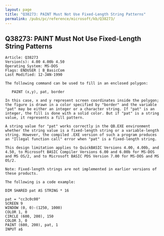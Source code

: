 ```yaml
---
layout: page
title: "Q38273: PAINT Must Not Use Fixed-Length String Patterns"
permalink: /pubs/pc/reference/microsoft/kb/Q38273/
---
```


## Q38273: PAINT Must Not Use Fixed-Length String Patterns

	Article: Q38273
	Version(s): 4.00 4.00b 4.50
	Operating System: MS-DOS
	Flags: ENDUSER | B_BasicCom
	Last Modified: 12-JAN-1990
	
	The following command can be used to fill in an enclosed polygon:
	
	   PAINT (x,y), pat, border
	
	In this case, x and y represent screen coordinates inside the polygon;
	the figure is drawn in a color specified by "border" and the variable
	"pat" may be either an integer or a character string. If "pat" is an
	integer, the fill is done with a solid color. But if "pat" is a string
	value, it represents a fill pattern.
	
	A string value for "pat" works correctly in the QB.EXE environment
	whether the string value is a fixed-length string or a variable-length
	string. However, the compiled .EXE version of such a program produces
	an "Illegal function call" error when "pat" is a fixed-length string.
	
	This design limitation applies to QuickBASIC Versions 4.00, 4.00b, and
	4.50, to Microsoft BASIC Compiler Versions 6.00 and 6.00b for MS-DOS
	and MS OS/2, and to Microsoft BASIC PDS Version 7.00 for MS-DOS and MS
	OS/2.
	
	Note: Fixed-length strings are not implemented in earlier versions of
	these products.
	
	The following is a code example:
	
	DIM SHARED pat AS STRING * 16
	
	pat = "cc3c0c00"
	SCREEN 9
	WINDOW (0, 0)-(1250, 1000)
	COLOR 1, 0
	CIRCLE (600, 200), 150
	COLOR 3, 0
	PAINT (600, 200), pat, 1
	INPUT a$
